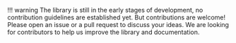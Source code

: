 !!! warning
    The library is still in the early stages of development, no contribution guidelines are established yet.
    But contributions are welcome! Please open an issue or a pull request to discuss your ideas.
    We are looking for contributors to help us improve the library and documentation.
